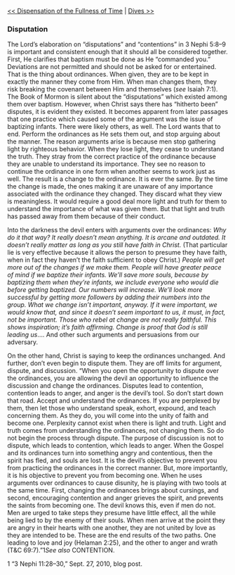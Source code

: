 [<< Dispensation of the Fullness of Time](Dispensation%20of%20the%20Fullness%20of%20Time)  |  [Dives >>](Dives)

### Disputation
The Lord’s elaboration on “disputations” and “contentions” in 3 Nephi 5:8–9 is important and consistent enough that it should all be considered together. First, He clarifies that baptism must be done as He “commanded you.” Deviations are not permitted and should not be asked for or entertained. That is the thing about ordinances. When given, they are to be kept in exactly the manner they come from Him. When man changes them, they risk breaking the covenant between Him and themselves (*see* Isaiah 7:1). The Book of Mormon is silent about the “disputations” which existed among them over baptism. However, when Christ says there has “hitherto been” disputes, it is evident they existed. It becomes apparent from later passages that one practice which caused some of the argument was the issue of baptizing infants. There were likely others, as well. The Lord wants that to end. Perform the ordinances as He sets them out, and stop arguing about the manner. The reason arguments arise is because men stop gathering light by righteous behavior. When they lose light, they cease to understand the truth. They stray from the correct practice of the ordinance because they are unable to understand its importance. They see no reason to continue the ordinance in one form when another seems to work just as well. The result is a change to the ordinance. It is ever the same. By the time the change is made, the ones making it are unaware of any importance associated with the ordinance they changed. They discard what they view is meaningless. It would require a good deal more light and truth for them to understand the importance of what was given them. But that light and truth has passed away from them because of their conduct.

Into the darkness the devil enters with arguments over the ordinances: *Why do it that way? It really doesn’t mean anything. It is arcane and outdated. It doesn’t really matter as long as you still have faith in Christ.* (That particular lie is very effective because it allows the person to presume they have faith, when in fact they haven’t the faith sufficient to obey Christ.) *People will get more out of the changes if we make them. People will have greater peace of mind if we baptize their infants. We’ll save more souls, because by baptizing them when they’re infants, we include everyone who would die before getting baptized. Our numbers will increase. We’ll look more successful by getting more followers by adding their numbers into the group. What we change isn’t important, anyway. If it were important, we would know that, and since it doesn’t seem important to us, it must, in fact, not be important. Those who rebel at change are not really faithful. This shows inspiration; it’s faith affirming. Change is proof that God is still leading us*…. And other such arguments and persuasions from our adversary.

On the other hand, Christ is saying to keep the ordinances unchanged. And further, don’t even begin to dispute them. They are off limits for argument, dispute, and discussion. “When you open the opportunity to dispute over the ordinances, you are allowing the devil an opportunity to influence the discussion and change the ordinances. Disputes lead to contention, contention leads to anger, and anger is the devil’s tool. So don’t start down that road. Accept and understand the ordinances. If you are perplexed by them, then let those who understand speak, exhort, expound, and teach concerning them. As they do, you will come into the unity of faith and become one. Perplexity cannot exist when there is light and truth. Light and truth comes from understanding the ordinances, not changing them. So do not begin the process through dispute. The purpose of discussion is not to dispute, which leads to contention, which leads to anger. When the Gospel and its ordinances turn into something angry and contentious, then the spirit has fled, and souls are lost. It is the devil’s objective to prevent you from practicing the ordinances in the correct manner. But, more importantly, it is his objective to prevent you from becoming one. When he uses arguments over ordinances to cause disunity, he is playing with two tools at the same time. First, changing the ordinances brings about cursings, and second, encouraging contention and anger grieves the spirit, and prevents the saints from becoming one. The devil knows this, even if men do not. Men are urged to take steps they presume have little effect, all the while being lied to by the enemy of their souls. When men arrive at the point they are angry in their hearts with one another, they are not united by love as they are intended to be. These are the end results of the two paths. One leading to love and joy (Helaman 2:25), and the other to anger and wrath (T&C 69:7).”1*See also* CONTENTION.



1 “3 Nephi 11:28–30,” Sept. 27, 2010, blog post.